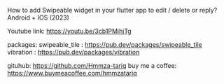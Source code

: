 How to add Swipeable widget in your flutter app to edit / delete or reply? Android + IOS (2023) 

Youtube link: https://youtu.be/3cb1PMihjTg

packages: 
swipeable_tile : https://pub.dev/packages/swipeable_tile 
vibration : https://pub.dev/packages/vibration 

gituhub: https://github.com/Hmmza-tariq 
buy me a coffee: https://www.buymeacoffee.com/hmmzatariq
